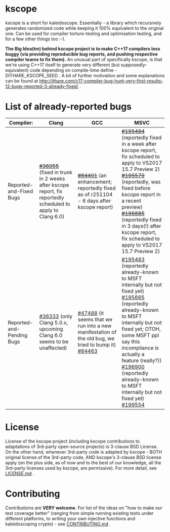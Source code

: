 # kscope
kscope is a short for kaleidoscope. Essentially - a library which recursively generates randomized code while keeping it 100% equivalent to the original one. Can be used for compiler torture-testing and optimisation testing, and for a few other things too :-).

**The Big Idea(tm) behind kscope project is to make C++17 compilers less buggy (via providing reproducible bug reports, and pushing respective compiler teams to fix them).** An unusual part of specifically kscope, is that we're using C++17 itself to generate very different (but supposedly-equivalent) code depending on compile-time define -DITHARE_KSCOPE_SEED . A bit of further motivation and some explanations can be found at http://ithare.com/c17-compiler-bug-hunt-very-first-results-12-bugs-reported-3-already-fixed/ .

# List of already-reported bugs

Compiler: | Clang | GCC | MSVC 
--------- | ----- | --- | ---- 
Reported-and-Fixed Bugs | ~~[#36055](https://bugs.llvm.org/show_bug.cgi?id=36055)~~ (fixed in trunk in 2 weeks after kscope report, fix reportedly scheduled to apply to Clang 6.0) | ~~[#84401](https://gcc.gnu.org/bugzilla/show_bug.cgi?id=84401)~~ (an enhancement; reportedly fixed as of r251104 - 6 days after kscope report) | ~~[#195484](https://developercommunity.visualstudio.com/content/problem/195484/p-option-doesnt-replace-every-second-occurrence-of.html)~~ (reportedly fixed in a week after kscope report, fix scheduled to apply to VS2017 15.7 Preview 2) <br> ~~[#195579](https://developercommunity.visualstudio.com/content/problem/195579/misreported-location-for-warning-in-constexpr-func.html)~~ (reportedly, was fixed before kscope report in a recent preview) <br> ~~[#196885](https://developercommunity.visualstudio.com/content/problem/196885/c1001-in-fddvctoolscompilercxxfeslp1cwalkcpp-line.html)~~ (reportedly fixed in 3 days(!) after kscope report, fix scheduled to apply to VS2017 15.7 Preview 2)
Reported-and-Pending Bugs | 	[#36333](https://bugs.llvm.org/show_bug.cgi?id=36333) (only Clang 5.0.x, upcoming Clang 6.0 seems to be unaffected) | 	[#47488](https://gcc.gnu.org/bugzilla/show_bug.cgi?id=47488)  (it seems that we run into a new manifestation of the old bug, we tried to bump it) <br>[#84463](https://gcc.gnu.org/bugzilla/show_bug.cgi?id=84463) | [#195483](https://developercommunity.visualstudio.com/content/problem/195483/continue-in-constexpr-function-causes-constexpr-fu.html) (reportedly already-known to MSFT internally but not fixed yet) <br>[#195665](https://developercommunity.visualstudio.com/content/problem/195665/-line-cannot-be-used-as-an-argument-for-constexpr.html) (reportedly already-known to MSFT internally but not fixed yet; OTOH, some MSFT ppl say this incompliance is actually a feature (really?)) <br>[#196900](https://developercommunity.visualstudio.com/content/problem/196900/c1001-in-file-msc1cpp-line-1507.html) (reportedly already-known to MSFT internally but not fixed yet) <br>[#199554](https://developercommunity.visualstudio.com/content/problem/199554/suspected-bad-code-generation-for-release-build.html)

# License

License of the kscope project (including kscope contributions to adaptations of 3rd-party open-source projects) is 3-clause BSD License. On the other hand, whenever 3rd-party code is adapted by kscope - BOTH original license of the 3rd-party code, AND kscope's 3-clause BSD license apply (on the plus side, as of now and to the best of our knowledge, all the 3rd-party licenses used by kscope, are permissive). For more detail, see [LICENSE.md](https://github.com/ITHare/kscope/blob/master/LICENSE.md) .

# Contributing

Contributions are **VERY welcome**. For list of the ideas on "how to make our test coverage better" (ranging from simple running existing tests under different platforms, to writing your own injective functions and kaleidoscoping crypto) - see [CONTRIBUTING.md](https://github.com/ITHare/kscope/blob/master/CONTRIBUTING.md) . 
